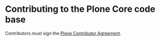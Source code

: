 # Contributing to the Plone Core code base

Contributors _must_ sign the [Plone Contributor Agreement](https://plone.org/foundation/contributors-agreement).
